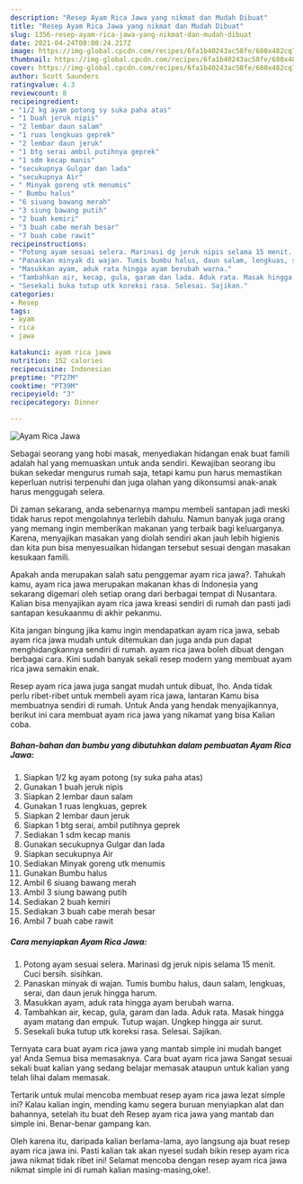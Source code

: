 ```yaml
---
description: "Resep Ayam Rica Jawa yang nikmat dan Mudah Dibuat"
title: "Resep Ayam Rica Jawa yang nikmat dan Mudah Dibuat"
slug: 1356-resep-ayam-rica-jawa-yang-nikmat-dan-mudah-dibuat
date: 2021-04-24T08:08:24.217Z
image: https://img-global.cpcdn.com/recipes/6fa1b40243ac58fe/680x482cq70/ayam-rica-jawa-foto-resep-utama.jpg
thumbnail: https://img-global.cpcdn.com/recipes/6fa1b40243ac58fe/680x482cq70/ayam-rica-jawa-foto-resep-utama.jpg
cover: https://img-global.cpcdn.com/recipes/6fa1b40243ac58fe/680x482cq70/ayam-rica-jawa-foto-resep-utama.jpg
author: Scott Saunders
ratingvalue: 4.3
reviewcount: 8
recipeingredient:
- "1/2 kg ayam potong sy suka paha atas"
- "1 buah jeruk nipis"
- "2 lembar daun salam"
- "1 ruas lengkuas geprek"
- "2 lembar daun jeruk"
- "1 btg serai ambil putihnya geprek"
- "1 sdm kecap manis"
- "secukupnya Gulgar dan lada"
- "secukupnya Air"
- " Minyak goreng utk menumis"
- " Bumbu halus"
- "6 siuang bawang merah"
- "3 siung bawang putih"
- "2 buah kemiri"
- "3 buah cabe merah besar"
- "7 buah cabe rawit"
recipeinstructions:
- "Potong ayam sesuai selera. Marinasi dg jeruk nipis selama 15 menit. Cuci bersih. sisihkan."
- "Panaskan minyak di wajan. Tumis bumbu halus, daun salam, lengkuas, serai, dan daun jeruk hingga harum."
- "Masukkan ayam, aduk rata hingga ayam berubah warna."
- "Tambahkan air, kecap, gula, garam dan lada. Aduk rata. Masak hingga ayam matang dan empuk. Tutup wajan. Ungkep hingga air surut."
- "Sesekali buka tutup utk koreksi rasa. Selesai. Sajikan."
categories:
- Resep
tags:
- ayam
- rica
- jawa

katakunci: ayam rica jawa 
nutrition: 152 calories
recipecuisine: Indonesian
preptime: "PT27M"
cooktime: "PT39M"
recipeyield: "3"
recipecategory: Dinner

---
```



![Ayam Rica Jawa](https://img-global.cpcdn.com/recipes/6fa1b40243ac58fe/680x482cq70/ayam-rica-jawa-foto-resep-utama.jpg)

Sebagai seorang yang hobi masak, menyediakan hidangan enak buat famili adalah hal yang memuaskan untuk anda sendiri. Kewajiban seorang ibu bukan sekedar mengurus rumah saja, tetapi kamu pun harus memastikan keperluan nutrisi terpenuhi dan juga olahan yang dikonsumsi anak-anak harus menggugah selera.

Di zaman  sekarang, anda sebenarnya mampu membeli santapan jadi meski tidak harus repot mengolahnya terlebih dahulu. Namun banyak juga orang yang memang ingin memberikan makanan yang terbaik bagi keluarganya. Karena, menyajikan masakan yang diolah sendiri akan jauh lebih higienis dan kita pun bisa menyesuaikan hidangan tersebut sesuai dengan masakan kesukaan famili. 



Apakah anda merupakan salah satu penggemar ayam rica jawa?. Tahukah kamu, ayam rica jawa merupakan makanan khas di Indonesia yang sekarang digemari oleh setiap orang dari berbagai tempat di Nusantara. Kalian bisa menyajikan ayam rica jawa kreasi sendiri di rumah dan pasti jadi santapan kesukaanmu di akhir pekanmu.

Kita jangan bingung jika kamu ingin mendapatkan ayam rica jawa, sebab ayam rica jawa mudah untuk ditemukan dan juga anda pun dapat menghidangkannya sendiri di rumah. ayam rica jawa boleh dibuat dengan berbagai cara. Kini sudah banyak sekali resep modern yang membuat ayam rica jawa semakin enak.

Resep ayam rica jawa juga sangat mudah untuk dibuat, lho. Anda tidak perlu ribet-ribet untuk membeli ayam rica jawa, lantaran Kamu bisa membuatnya sendiri di rumah. Untuk Anda yang hendak menyajikannya, berikut ini cara membuat ayam rica jawa yang nikamat yang bisa Kalian coba.

<!--inarticleads1-->

##### Bahan-bahan dan bumbu yang dibutuhkan dalam pembuatan Ayam Rica Jawa:

1. Siapkan 1/2 kg ayam potong (sy suka paha atas)
1. Gunakan 1 buah jeruk nipis
1. Siapkan 2 lembar daun salam
1. Gunakan 1 ruas lengkuas, geprek
1. Siapkan 2 lembar daun jeruk
1. Siapkan 1 btg serai, ambil putihnya geprek
1. Sediakan 1 sdm kecap manis
1. Gunakan secukupnya Gulgar dan lada
1. Siapkan secukupnya Air
1. Sediakan  Minyak goreng utk menumis
1. Gunakan  Bumbu halus
1. Ambil 6 siuang bawang merah
1. Ambil 3 siung bawang putih
1. Sediakan 2 buah kemiri
1. Sediakan 3 buah cabe merah besar
1. Ambil 7 buah cabe rawit




<!--inarticleads2-->

##### Cara menyiapkan Ayam Rica Jawa:

1. Potong ayam sesuai selera. Marinasi dg jeruk nipis selama 15 menit. Cuci bersih. sisihkan.
1. Panaskan minyak di wajan. Tumis bumbu halus, daun salam, lengkuas, serai, dan daun jeruk hingga harum.
1. Masukkan ayam, aduk rata hingga ayam berubah warna.
1. Tambahkan air, kecap, gula, garam dan lada. Aduk rata. Masak hingga ayam matang dan empuk. Tutup wajan. Ungkep hingga air surut.
1. Sesekali buka tutup utk koreksi rasa. Selesai. Sajikan.




Ternyata cara buat ayam rica jawa yang mantab simple ini mudah banget ya! Anda Semua bisa memasaknya. Cara buat ayam rica jawa Sangat sesuai sekali buat kalian yang sedang belajar memasak ataupun untuk kalian yang telah lihai dalam memasak.

Tertarik untuk mulai mencoba membuat resep ayam rica jawa lezat simple ini? Kalau kalian ingin, mending kamu segera buruan menyiapkan alat dan bahannya, setelah itu buat deh Resep ayam rica jawa yang mantab dan simple ini. Benar-benar gampang kan. 

Oleh karena itu, daripada kalian berlama-lama, ayo langsung aja buat resep ayam rica jawa ini. Pasti kalian tak akan nyesel sudah bikin resep ayam rica jawa nikmat tidak ribet ini! Selamat mencoba dengan resep ayam rica jawa nikmat simple ini di rumah kalian masing-masing,oke!.

